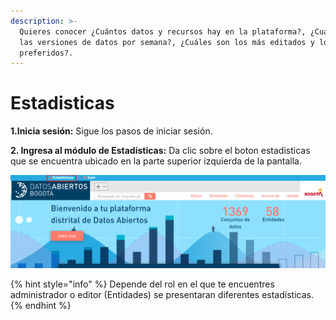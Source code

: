 ```yaml
---
description: >-
  Quieres conocer ¿Cuántos datos y recursos hay en la plataforma?, ¿Cuáles son
  las versiones de datos por semana?, ¿Cuáles son los más editados y los
  preferidos?.
---
```


# Estadisticas

**1.Inicia sesión:** Sigue los pasos de iniciar sesión.

**2. Ingresa al módulo de Estadísticas:** Da clic sobre el boton estadisticas que se encuentra ubicado en la parte superior izquierda de la pantalla.

![](../.gitbook/assets/48.png)

{% hint style="info" %}
Depende del rol en el que te encuentres administrador o editor \(Entidades\) se presentaran diferentes estadísticas.
{% endhint %}



